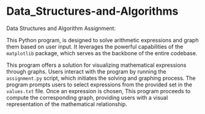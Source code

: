 # Data_Structures-and-Algorithms
Data Structures and Algorithm Assignment:

This Python program, is designed to solve arithmetic expressions and graph them based on user input. It leverages the powerful capabilities of the `matplotlib` package, which serves as the backbone of the entire codebase.

This program offers a solution for visualizing mathematical expressions through graphs. Users interact with the program by running the `assignment.py` script, which initiates the solving and graphing process. The program prompts users to select expressions from the provided set in the `values.txt` file. Once an expression is chosen, This program proceeds to compute the corresponding graph, providing users with a visual representation of the mathematical relationship.
